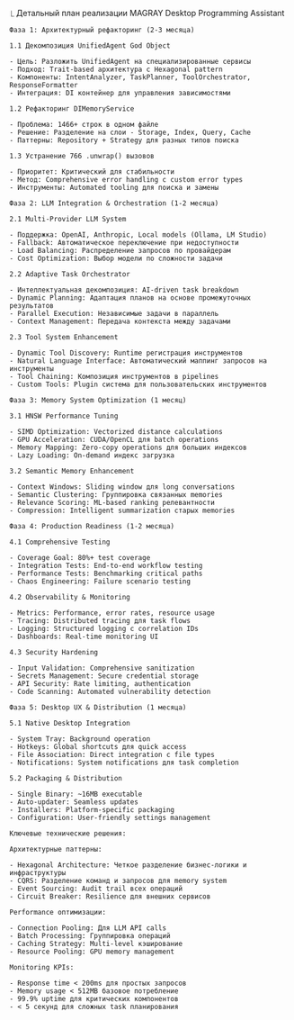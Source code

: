   ⎿ Детальный план реализации MAGRAY Desktop Programming Assistant

    Фаза 1: Архитектурный рефакторинг (2-3 месяца)

    1.1 Декомпозиция UnifiedAgent God Object

    - Цель: Разложить UnifiedAgent на специализированные сервисы
    - Подход: Trait-based архитектура с Hexagonal pattern
    - Компоненты: IntentAnalyzer, TaskPlanner, ToolOrchestrator,
    ResponseFormatter
    - Интеграция: DI контейнер для управления зависимостями

    1.2 Рефакторинг DIMemoryService

    - Проблема: 1466+ строк в одном файле
    - Решение: Разделение на слои - Storage, Index, Query, Cache
    - Паттерны: Repository + Strategy для разных типов поиска

    1.3 Устранение 766 .unwrap() вызовов

    - Приоритет: Критический для стабильности
    - Метод: Comprehensive error handling с custom error types
    - Инструменты: Automated tooling для поиска и замены

    Фаза 2: LLM Integration & Orchestration (1-2 месяца)

    2.1 Multi-Provider LLM System

    - Поддержка: OpenAI, Anthropic, Local models (Ollama, LM Studio)
    - Fallback: Автоматическое переключение при недоступности
    - Load Balancing: Распределение запросов по провайдерам
    - Cost Optimization: Выбор модели по сложности задачи

    2.2 Adaptive Task Orchestrator

    - Интеллектуальная декомпозиция: AI-driven task breakdown
    - Dynamic Planning: Адаптация планов на основе промежуточных
    результатов
    - Parallel Execution: Независимые задачи в параллель
    - Context Management: Передача контекста между задачами

    2.3 Tool System Enhancement

    - Dynamic Tool Discovery: Runtime регистрация инструментов
    - Natural Language Interface: Автоматический маппинг запросов на
    инструменты
    - Tool Chaining: Композиция инструментов в pipelines
    - Custom Tools: Plugin система для пользовательских инструментов

    Фаза 3: Memory System Optimization (1 месяц)

    3.1 HNSW Performance Tuning

    - SIMD Optimization: Vectorized distance calculations
    - GPU Acceleration: CUDA/OpenCL для batch operations
    - Memory Mapping: Zero-copy operations для больших индексов
    - Lazy Loading: On-demand индекс загрузка

    3.2 Semantic Memory Enhancement

    - Context Windows: Sliding window для long conversations
    - Semantic Clustering: Группировка связанных memories
    - Relevance Scoring: ML-based ranking релевантности
    - Compression: Intelligent summarization старых memories

    Фаза 4: Production Readiness (1-2 месяца)

    4.1 Comprehensive Testing

    - Coverage Goal: 80%+ test coverage
    - Integration Tests: End-to-end workflow testing
    - Performance Tests: Benchmarking critical paths
    - Chaos Engineering: Failure scenario testing

    4.2 Observability & Monitoring

    - Metrics: Performance, error rates, resource usage
    - Tracing: Distributed tracing для task flows
    - Logging: Structured logging с correlation IDs
    - Dashboards: Real-time monitoring UI

    4.3 Security Hardening

    - Input Validation: Comprehensive sanitization
    - Secrets Management: Secure credential storage
    - API Security: Rate limiting, authentication
    - Code Scanning: Automated vulnerability detection

    Фаза 5: Desktop UX & Distribution (1 месяца)

    5.1 Native Desktop Integration

    - System Tray: Background operation
    - Hotkeys: Global shortcuts для quick access
    - File Association: Direct integration с file types
    - Notifications: System notifications для task completion

    5.2 Packaging & Distribution

    - Single Binary: ~16MB executable
    - Auto-updater: Seamless updates
    - Installers: Platform-specific packaging
    - Configuration: User-friendly settings management

    Ключевые технические решения:

    Архитектурные паттерны:

    - Hexagonal Architecture: Четкое разделение бизнес-логики и
    инфраструктуры
    - CQRS: Разделение команд и запросов для memory system
    - Event Sourcing: Audit trail всех операций
    - Circuit Breaker: Resilience для внешних сервисов

    Performance оптимизации:

    - Connection Pooling: Для LLM API calls
    - Batch Processing: Группировка операций
    - Caching Strategy: Multi-level кэширование
    - Resource Pooling: GPU memory management

    Monitoring KPIs:

    - Response time < 200ms для простых запросов
    - Memory usage < 512MB базовое потребление
    - 99.9% uptime для критических компонентов
    - < 5 секунд для сложных task планирования